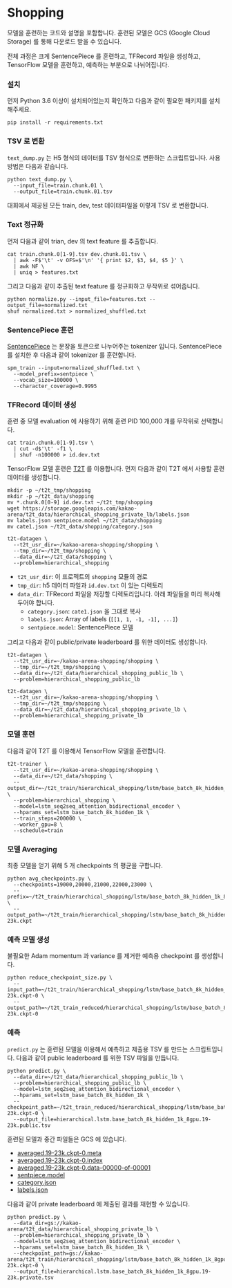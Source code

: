# Shopping

모델을 훈련하는 코드와 설명을 포함합니다.
훈련된 모델은 GCS (Google Cloud Storage) 를 통해 다운로드 받을 수 있습니다.

전체 과정은 크게 SentencePiece 를 훈련하고, TFRecord 파일을 생성하고, TensorFlow 모델을 훈련하고, 예측하는 부분으로 나뉘어집니다.

### 설치

먼저 Python 3.6 이상이 설치되어있는지 확인하고 다음과 같이 필요한 패키지를 설치해주세요.

```
pip install -r requirements.txt
```

### TSV 로 변환

`text_dump.py` 는 H5 형식의 데이터를 TSV 형식으로 변환하는 스크립트입니다.
사용 방법은 다음과 같습니다.

```
python text_dump.py \
  --input_file=train.chunk.01 \
  --output_file=train.chunk.01.tsv
```

대회에서 제공된 모든 train, dev, test 데이터파일을 이렇게 TSV 로 변환합니다.

### Text 정규화

먼저 다음과 같이 trian, dev 의 text feature 를 추출합니다.

```
cat train.chunk.0[1-9].tsv dev.chunk.01.tsv \
  | awk -F$'\t' -v OFS=$'\n' '{ print $2, $3, $4, $5 }' \
  | awk NF \
  | uniq > features.txt
```

그리고 다음과 같이 추출된 text feature 를 정규화하고 무작위로 섞어줍니다.

```
python normalize.py --input_file=features.txt --output_file=normalized.txt
shuf normalized.txt > normalized_shuffled.txt
```

### SentencePiece 훈련

[SentencePiece](https://github.com/google/sentencepiece) 는 문장을 토큰으로 나누어주는 tokenizer 입니다.
SentencePiece 를 설치한 후 다음과 같이 tokenizer 를 훈련합니다.

```
spm_train --input=normalized_shuffled.txt \
  --model_prefix=sentpiece \
  --vocab_size=100000 \
  --character_coverage=0.9995
```

### TFRecord 데이터 생성

훈련 중 모델 evaluation 에 사용하기 위해 훈련 PID 100,000 개를 무작위로 선택합니다.

```
cat train.chunk.0[1-9].tsv \
  | cut -d$'\t' -f1 \
  | shuf -n100000 > id.dev.txt
```


TensorFlow 모델 훈련은 [T2T](https://github.com/tensorflow/tensor2tensor) 를 이용합니다.
먼저 다음과 같이 T2T 에서 사용할 훈련 데이터를 생성합니다.

```
mkdir -p ~/t2t_tmp/shopping
mkdir -p ~/t2t_data/shopping
mv *.chunk.0[0-9] id.dev.txt ~/t2t_tmp/shopping
wget https://storage.googleapis.com/kakao-arena/t2t_data/hierarchical_shopping_private_lb/labels.json
mv labels.json sentpiece.model ~/t2t_data/shopping
mv cate1.json ~/t2t_data/shopping/category.json

t2t-datagen \
  --t2t_usr_dir=~/kakao-arena-shopping/shopping \
  --tmp_dir=~/t2t_tmp/shopping \
  --data_dir=~/t2t_data/shopping \
  --problem=hierarchical_shopping
```

* `t2t_usr_dir`: 이 프로젝트의 `shopping` 모듈의 경로
* `tmp_dir`: h5 데이터 파일과 `id.dev.txt` 이 있는 디렉토리
* `data_dir`: TFRecord 파일을 저장할 디렉토리입니다. 아래 파일들을 미리 복사해두어야 합니다.
  * `category.json`: `cate1.json` 을 그대로 복사
  * `labels.json`: Array of labels (`[[1, 1, -1, -1], ...]`)
  * `sentpiece.model`: SentencePiece 모델

그리고 다음과 같이 public/private leaderboard 를 위한 데이터도 생성합니다.

```
t2t-datagen \
  --t2t_usr_dir=~/kakao-arena-shopping/shopping \
  --tmp_dir=~/t2t_tmp/shopping \
  --data_dir=~/t2t_data/hierarchical_shopping_public_lb \
  --problem=hierarchical_shopping_public_lb
```

```
t2t-datagen \
  --t2t_usr_dir=~/kakao-arena-shopping/shopping \
  --tmp_dir=~/t2t_tmp/shopping \
  --data_dir=~/t2t_data/hierarchical_shopping_private_lb \
  --problem=hierarchical_shopping_private_lb
```

### 모델 훈련

다음과 같이 T2T 를 이용해서 TensorFlow 모델을 훈련합니다.

```
t2t-trainer \
  --t2t_usr_dir=~/kakao-arena-shopping/shopping \
  --data_dir=~/t2t_data/shopping \
  --output_dir=~/t2t_train/hierarchical_shopping/lstm/base_batch_8k_hidden_1k_8gpu \
  --problem=hierarchical_shopping \
  --model=lstm_seq2seq_attention_bidirectional_encoder \
  --hparams_set=lstm_base_batch_8k_hidden_1k \
  --train_steps=200000 \
  --worker_gpu=8 \
  --schedule=train
```

### 모델 Averaging

최종 모델을 얻기 위해 5 개 checkpoints 의 평균을 구합니다.

```
python avg_checkpoints.py \
  --checkpoints=19000,20000,21000,22000,23000 \
  --prefix=~/t2t_train/hierarchical_shopping/lstm/base_batch_8k_hidden_1k_8gpu/model.ckpt- \
  --output_path=~/t2t_train/hierarchical_shopping/lstm/base_batch_8k_hidden_1k_8gpu/averaged.19-23k.ckpt
```

### 예측 모델 생성

불필요한 Adam momentum 과 variance 를 제거한 예측용 checkpoint 를 생성합니다.

```
python reduce_checkpoint_size.py \
  --input_path=~/t2t_train/hierarchical_shopping/lstm/base_batch_8k_hidden_1k_8gpu/averaged.19-23k.ckpt-0 \
  --output_path=~/t2t_train_reduced/hierarchical_shopping/lstm/base_batch_8k_hidden_1k_8gpu/averaged.19-23k.ckpt-0
```


### 예측

`predict.py` 는 훈련된 모델을 이용해서 예측하고 제출용 TSV 를 만드는 스크립트입니다.
다음과 같이 public leaderboard 를 위한 TSV 파일을 만듭니다.

```
python predict.py \
  --data_dir=~/t2t_data/hierarchical_shopping_public_lb \
  --problem=hierarchical_shopping_public_lb \
  --model=lstm_seq2seq_attention_bidirectional_encoder \
  --hparams_set=lstm_base_batch_8k_hidden_1k \
  --checkpoint_path=~/t2t_train_reduced/hierarchical_shopping/lstm/base_batch_8k_hidden_1k_8gpu/averaged.19-23k.ckpt-0 \
  --output_file=hierarchical.lstm.base_batch_8k_hidden_1k_8gpu.19-23k.public.tsv
```

훈련된 모델과 중간 파일들은 GCS 에 있습니다.

* [averaged.19-23k.ckpt-0.meta](https://storage.googleapis.com/kakao-arena/t2t_train/hierarchical_shopping/lstm/base_batch_8k_hidden_1k_8gpu/averaged.19-23k.ckpt-0.meta)
* [averaged.19-23k.ckpt-0.index](https://storage.googleapis.com/kakao-arena/t2t_train/hierarchical_shopping/lstm/base_batch_8k_hidden_1k_8gpu/averaged.19-23k.ckpt-0.index)
* [averaged.19-23k.ckpt-0.data-00000-of-00001](https://storage.googleapis.com/kakao-arena/t2t_train/hierarchical_shopping/lstm/base_batch_8k_hidden_1k_8gpu/averaged.19-23k.ckpt-0.data-00000-of-00001)
* [sentpiece.model](https://storage.googleapis.com/kakao-arena/t2t_data/hierarchical_shopping_private_lb/sentpiece.model)
* [category.json](https://storage.googleapis.com/kakao-arena/t2t_data/hierarchical_shopping_private_lb/category.json)
* [labels.json](https://storage.googleapis.com/kakao-arena/t2t_data/hierarchical_shopping_private_lb/labels.json)

다음과 같이 private leaderboard 에 제출된 결과를 재현할 수 있습니다.

```
python predict.py \
  --data_dir=gs://kakao-arena/t2t_data/hierarchical_shopping_private_lb \
  --problem=hierarchical_shopping_private_lb \
  --model=lstm_seq2seq_attention_bidirectional_encoder \
  --hparams_set=lstm_base_batch_8k_hidden_1k \
  --checkpoint_path=gs://kakao-arena/t2t_train/hierarchical_shopping/lstm/base_batch_8k_hidden_1k_8gpu/averaged.19-23k.ckpt-0 \
  --output_file=hierarchical.lstm.base_batch_8k_hidden_1k_8gpu.19-23k.private.tsv
```

